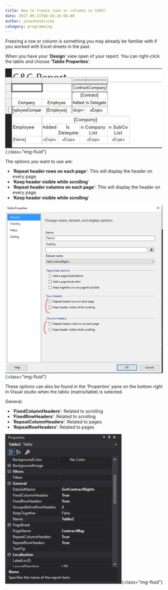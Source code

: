 ```yaml
---
title: How to freeze rows or columns in SSRS?
date: 2017-09-21T06:45:16-04:00
author: jonashendrickx
category: programming
---
```

Freezing a row or column is something you may already be familiar with if you worked with Excel sheets in the past.

When you have your &#8216;**Design**&#8216; view open of your report. You can right-click the tablix and choose &#8216;**Tablix Properties**&#8216;.

![](/assets/img/posts/2017/09/ssrs_freeze_1.jpg){:class="img-fluid"}

The options you want to use are:

  * &#8216;**Repeat header rows on each page**&#8216;: This will display the header on every page.
  * &#8216;**Keep header visible while scrolling**&#8216;
  * &#8216;**Repeat header columns on each page**&#8216;: This will display the header on every page.
  * &#8216;**Keep header visible while scrolling**&#8216;

![](/assets/img/posts/2017/09/ssrs_freeze_2.jpg){:class="img-fluid"}

These options can also be found in the &#8216;Properties&#8217; pane on the bottom right in Visual studio when the tablix (matrix/table) is selected.

General:

  * &#8216;**FixedColumnHeaders**&#8216;: Related to scrolling
  * &#8216;**FixedRowHeaders**&#8216;: Related to scrolling
  * &#8216;**RepeatColumnHeaders**&#8216;: Related to pages
  * &#8216;**RepeatRowHeaders**&#8216;: Related to pages

![](/assets/img/posts/2017/09/ssrs_freeze_3.jpg){:class="img-fluid"}
